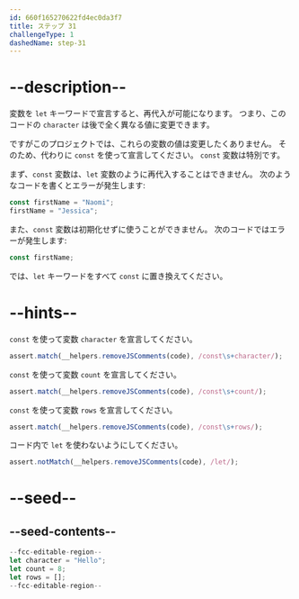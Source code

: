 ```yaml
---
id: 660f165270622fd4ec0da3f7
title: ステップ 31
challengeType: 1
dashedName: step-31
---
```


# --description--

変数を `let` キーワードで宣言すると、再代入が可能になります。 つまり、このコードの `character` は後で全く異なる値に変更できます。

ですがこのプロジェクトでは、これらの変数の値は変更したくありません。 そのため、代わりに `const` を使って宣言してください。 `const` 変数は特別です。

まず、`const` 変数は、`let` 変数のように再代入することはできません。 次のようなコードを書くとエラーが発生します:

```js
const firstName = "Naomi";
firstName = "Jessica";
```

また、`const` 変数は初期化せずに使うことができません。 次のコードではエラーが発生します:

```js
const firstName;
```

では、`let` キーワードをすべて `const` に置き換えてください。

# --hints--

`const` を使って変数 `character` を宣言してください。

```js
assert.match(__helpers.removeJSComments(code), /const\s+character/);
```

`const` を使って変数 `count` を宣言してください。

```js
assert.match(__helpers.removeJSComments(code), /const\s+count/);
```

`const` を使って変数 `rows` を宣言してください。

```js
assert.match(__helpers.removeJSComments(code), /const\s+rows/);
```

コード内で `let` を使わないようにしてください。

```js
assert.notMatch(__helpers.removeJSComments(code), /let/);
```

# --seed--

## --seed-contents--

```js
--fcc-editable-region--
let character = "Hello";
let count = 8;
let rows = [];
--fcc-editable-region--
```
